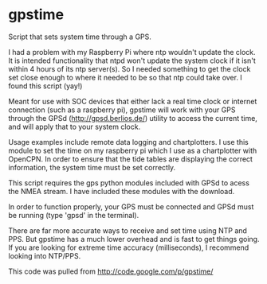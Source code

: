 gpstime
=======

Script that sets system time through a GPS.

I had a problem with my Raspberry Pi where ntp wouldn't update the clock.  It is intended functionality that ntpd won't update the system clock if it isn't within 4 hours of its ntp server(s).
So I needed something to get the clock set close enough to where it needed to be so that ntp could take over.  I found this script (yay!)


Meant for use with SOC devices that either lack a real time clock or internet connection (such as a raspberry pi), gpstime will work with your GPS through the GPSd (http://gpsd.berlios.de/) utility to access the current time, and will apply that to your system clock.

Usage examples include remote data logging and chartplotters. I use this module to set the time on my raspberry pi which I use as a chartplotter with OpenCPN. In order to ensure that the tide tables are displaying the correct information, the system time must be set correctly.

This script requires the gps python modules included with GPSd to acess the NMEA stream. I have included these modules with the download.

In order to function properly, your GPS must be connected and GPSd must be running (type 'gpsd' in the terminal).

There are far more accurate ways to receive and set time using NTP and PPS. But gpstime has a much lower overhead and is fast to get things going. If you are looking for extreme time accuracy (milliseconds), I recommend looking into NTP/PPS. 



This code was pulled from http://code.google.com/p/gpstime/
